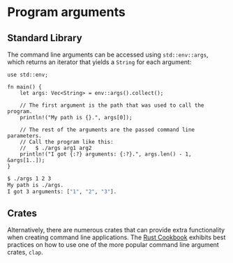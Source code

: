 # Program arguments

## Standard Library

The command line arguments can be accessed using `std::env::args`, which
returns an iterator that yields a `String` for each argument:

```rust,editable
use std::env;

fn main() {
    let args: Vec<String> = env::args().collect();

    // The first argument is the path that was used to call the program.
    println!("My path is {}.", args[0]);

    // The rest of the arguments are the passed command line parameters.
    // Call the program like this:
    //   $ ./args arg1 arg2
    println!("I got {:?} arguments: {:?}.", args.len() - 1, &args[1..]);
}
```

```bash
$ ./args 1 2 3
My path is ./args.
I got 3 arguments: ["1", "2", "3"].
```

## Crates

Alternatively, there are numerous crates that can provide extra functionality
when creating command line applications. The [Rust Cookbook] exhibits best
practices on how to use one of the more popular command line argument crates,
`clap`.

[Rust Cookbook]: https://rust-lang-nursery.github.io/rust-cookbook/app.html#ex-clap-basic
